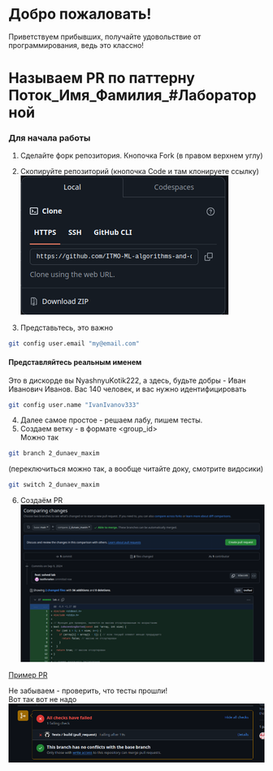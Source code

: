 # Добро пожаловать!  

Приветствуем прибывших, получайте удовольствие от программирования, ведь это классно!

# Называем PR по паттерну Поток_Имя_Фамилия_#Лабораторной

### Для начала работы
1. Сделайте форк репозитория. Кнопочка Fork (в правом верхнем углу) 
2. Скопируйте репозиторий (кнопочка Code и там клонируете ссылку)
![alt text](imgs/copy_repo.png)  

3. Представьтесь, это важно
```bash
git config user.email "my@email.com"
```

#### Представляйтесь реальным именем
Это в дискорде вы NyashnyuKotik222, а здесь, будьте добры - Иван Иванович Иванов. Вас 140 человек, и вас нужно идентифицировать
```bash
git config user.name "IvanIvanov333"
```

4. Далее самое простое - решаем лабу, пишем тесты.    
5. Создаем ветку - в формате <group_id>_<surname>_<name>  
Можно так
```bash
git branch 2_dunaev_maxim 
```
(переключиться можно так, а вообще читайте доку, смотрите видосики)   
```bash
git switch 2_dunaev_maxim 
```
6. Создаём PR  
![alt text](./imgs/create_pull_request.png)

[Пример PR](https://github.com/ITMO-ML-algorithms-and-data-structures/polygon/pull/2)

Не забываем - проверить, что тесты прошли!  
Вот так вот не надо  
![alt text](imgs/ci_fail.png)
